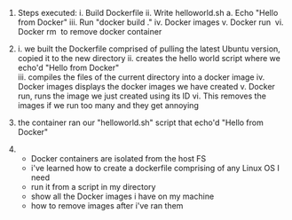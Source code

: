 1. Steps executed: 
	i.  Build Dockerfile
	ii.  Write helloworld.sh
		a.  Echo "Hello from Docker"
	iii.  Run "docker build ."
	iv.  Docker images
	v.  Docker run <IMAGE ID>
	vi.  Docker rm <image id> to remove docker container

2. 	
	i. we built the Dockerfile comprised of pulling the latest Ubuntu version, copied it to the new directory 
	ii. creates the hello world script where we echo'd "Hello from Docker"  
	iii. compiles the files of the current directory into a docker image
	iv. Docker images displays the docker images we have created
	v. Docker run, runs the image we just created using its ID
	vi. This removes the images if we run too many and they get annoying 

3. 	
	the container ran our "helloworld.sh" script that echo'd "Hello from Docker"

4.
	- Docker containers are isolated from the host FS
	- i've learned how to create a dockerfile comprising of any Linux OS I need
	- run it from a script in my directory
	- show all the Docker images i have on my machine
	- how to remove images after i've ran them
	
